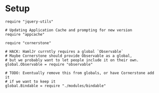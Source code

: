 Setup
=====

    require "jquery-utils"

    # Updating Application Cache and prompting for new version
    require "appcache"

    require "cornerstone"

    # HACK: HamlJr currntly requires a global `Observable`
    # Maybe Cornerstone should provide Observable as a global,
    # but we probably want to let people include it on their own.
    global.Observable = require "observable"

    # TODO: Eventually remove this from globals, or have Cornerstone add it
    # if we want to keep it
    global.Bindable = require "./modules/bindable"
